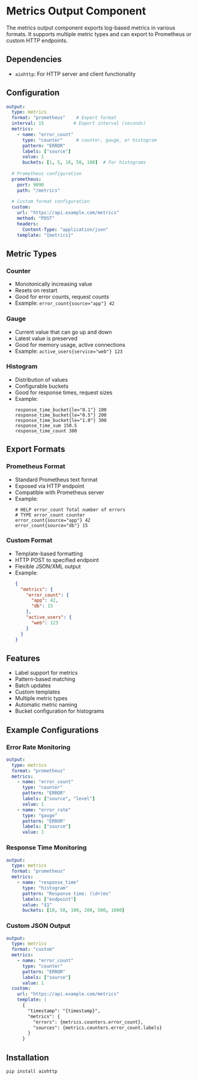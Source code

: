 # Metrics Output Component

The metrics output component exports log-based metrics in various formats. It supports multiple metric types and can export to Prometheus or custom HTTP endpoints.

## Dependencies
- `aiohttp`: For HTTP server and client functionality

## Configuration
```yaml
output:
  type: metrics
  format: "prometheus"    # Export format
  interval: 15           # Export interval (seconds)
  metrics:
    - name: "error_count"
      type: "counter"     # counter, gauge, or histogram
      pattern: "ERROR"
      labels: ["source"]
      value: 1
      buckets: [1, 5, 10, 50, 100]  # For histograms
  
  # Prometheus configuration
  prometheus:
    port: 9090
    path: "/metrics"
  
  # Custom format configuration
  custom:
    url: "https://api.example.com/metrics"
    method: "POST"
    headers:
      Content-Type: "application/json"
    template: "{metrics}"
```

## Metric Types

### Counter
- Monotonically increasing value
- Resets on restart
- Good for error counts, request counts
- Example: `error_count{source="app"} 42`

### Gauge
- Current value that can go up and down
- Latest value is preserved
- Good for memory usage, active connections
- Example: `active_users{service="web"} 123`

### Histogram
- Distribution of values
- Configurable buckets
- Good for response times, request sizes
- Example:
  ```
  response_time_bucket{le="0.1"} 100
  response_time_bucket{le="0.5"} 200
  response_time_bucket{le="1.0"} 300
  response_time_sum 150.5
  response_time_count 300
  ```

## Export Formats

### Prometheus Format
- Standard Prometheus text format
- Exposed via HTTP endpoint
- Compatible with Prometheus server
- Example:
  ```
  # HELP error_count Total number of errors
  # TYPE error_count counter
  error_count{source="app"} 42
  error_count{source="db"} 15
  ```

### Custom Format
- Template-based formatting
- HTTP POST to specified endpoint
- Flexible JSON/XML output
- Example:
  ```json
  {
    "metrics": {
      "error_count": {
        "app": 42,
        "db": 15
      },
      "active_users": {
        "web": 123
      }
    }
  }
  ```

## Features
- Label support for metrics
- Pattern-based matching
- Batch updates
- Custom templates
- Multiple metric types
- Automatic metric naming
- Bucket configuration for histograms

## Example Configurations

### Error Rate Monitoring
```yaml
output:
  type: metrics
  format: "prometheus"
  metrics:
    - name: "error_count"
      type: "counter"
      pattern: "ERROR"
      labels: ["source", "level"]
      value: 1
    - name: "error_rate"
      type: "gauge"
      pattern: "ERROR"
      labels: ["source"]
      value: 1
```

### Response Time Monitoring
```yaml
output:
  type: metrics
  format: "prometheus"
  metrics:
    - name: "response_time"
      type: "histogram"
      pattern: "Response time: (\d+)ms"
      labels: ["endpoint"]
      value: "$1"
      buckets: [10, 50, 100, 200, 500, 1000]
```

### Custom JSON Output
```yaml
output:
  type: metrics
  format: "custom"
  metrics:
    - name: "error_count"
      type: "counter"
      pattern: "ERROR"
      labels: ["source"]
      value: 1
  custom:
    url: "https://api.example.com/metrics"
    template: |
      {
        "timestamp": "{timestamp}",
        "metrics": {
          "errors": {metrics.counters.error_count},
          "sources": {metrics.counters.error_count.labels}
        }
      }
```

## Installation
```bash
pip install aiohttp
``` 